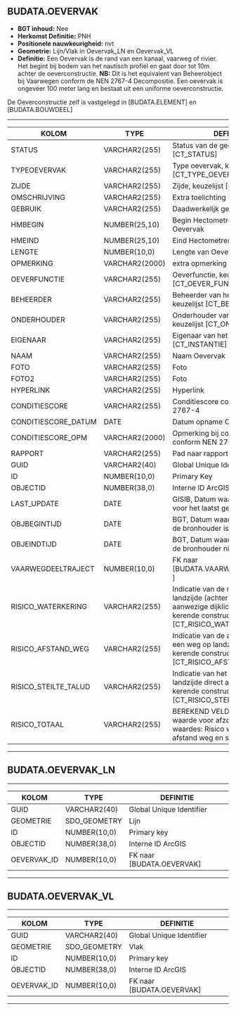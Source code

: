 ﻿## BUDATA.OEVERVAK


* __BGT inhoud:__ Nee
* __Herkomst Definitie:__ PNH
* __Positionele nauwkeurigheid:__ nvt
* __Geometrie:__ Lijn/Vlak in Oevervak_LN en Oevervak_VL
* __Definitie:__ Een Oevervak is de rand van een kanaal, vaarweg of rivier. Het begint bij bodem van het nautisch profiel en gaat door tot 10m achter de oeverconstructie. __NB:__ Dit is het equivalent van Beheerobject bij Vaarwegen conform de NEN 2767-4 Decompositie. Een oevervak is ongeveer 100 meter lang en bestaat uit een uniforme oeverconstructie.

De Oeverconstructie zelf is vastgelegd in [BUDATA.ELEMENT] en [BUDATA.BOUWDEEL]


***

|KOLOM                               |TYPE              |DEFINITIE|
|------                              |----              |-----    |
|STATUS                              |VARCHAR2(255)     |Status van de gegevens, keuzelijst [CT_STATUS]|
|TYPEOEVERVAK                        |VARCHAR2(255)     |Type oevervak, keuzelijst [CT_TYPE_OEVERVAK]|
|ZIJDE                               |VARCHAR2(255)     |Zijde, keuzelijst [CT_ZIJDE]|
|OMSCHRIJVING                        |VARCHAR2(255)     |Extra toelichting|
|GEBRUIK                             |VARCHAR2(255)     |Daadwerkelijk gebruik vd oever|
|HMBEGIN                             |NUMBER(25,10)     |Begin Hectometrering van Oevervak|
|HMEIND                              |NUMBER(25,10)     |Eind Hectometrering van Oevervak|
|LENGTE                              |NUMBER(10,0)      |Lengte van Oevervak|
|OPMERKING                           |VARCHAR2(2000)    |extra opmerking|
|OEVERFUNCTIE                        |VARCHAR2(255)     |Oeverfunctie, keuzelijst [CT_OEVER_FUNCTIE]|
|BEHEERDER                           |VARCHAR2(255)     |Beheerder van het object, keuzelijst [CT_BEHEERDER]|
|ONDERHOUDER                         |VARCHAR2(255)     |Onderhouder van het object, keuzelijst [CT_ONDERHOUDER]|
|EIGENAAR                            |VARCHAR2(255)     |Eigenaar van het object, keuzelijst [CT_INSTANTIE]|
|NAAM                                |VARCHAR2(255)     |Naam Oevervak|
|FOTO                                |VARCHAR2(255)     |Foto|
|FOTO2                               |VARCHAR2(255)     |Foto|
|HYPERLINK                           |VARCHAR2(255)     |Hyperlink|
|CONDITIESCORE                       |VARCHAR2(255)     |Conditiescore conform NEN 2767-4|
|CONDITIESCORE_DATUM                 |DATE              |Datum opname Conditiescore|
|CONDITIESCORE_OPM                   |VARCHAR2(2000)    |Opmerking bij conditiescore conform NEN 2767-4|
|RAPPORT                             |VARCHAR2(255)     |Pad naar rapport|
|GUID                                |VARCHAR2(40)      |Global Unique Identifier||
|ID                                  |NUMBER(10,0)      |Primary Key|
|OBJECTID                            |NUMBER(38,0)      |Interne ID ArcGIS|
|LAST_UPDATE                         |DATE              |GISIB, Datum waarop het object voor het laatst gewijzigd is in GISIB|
|OBJBEGINTIJD                        |DATE              |BGT, Datum waarop het object bij de bronhouder is ontstaan|
|OBJEINDTIJD                         |DATE              |BGT, Datum waarop het object bij de bronhouder niet meer geldig is|
|VAARWEGDEELTRAJECT                  |NUMBER(10,0)      |FK naar [BUDATA.VAARWEGDEELTRAJECT ]|
|RISICO_WATERKERING                  |VARCHAR2(255)     |Indicatie van de maaiveldhoogte landzijde (achter het eventuele aanwezige dijklichaam) van de kerende constructie.[CT_RISICO_WATERKERING]|
|RISICO_AFSTAND_WEG                  |VARCHAR2(255)     |Indicatie van de afstand tussen een weg op landzijde en de kerende constructie.[CT_RISICO_AFSTAND_WEG]|
|RISICO_STEILTE_TALUD                |VARCHAR2(255)     |Indicatie van het talud aan landzijde direct aansluitend aan de kerende constructie.[CT_RISICO_STEILTE_TALUD]|
|RISICO_TOTAAL                       |VARCHAR2(255)     |BEREKEND VELD, samenvattende waarde voor afzonderlijke risico waardes: Risico waterkering, afstand weg en steilte talud TODO|


***

## BUDATA.OEVERVAK_LN

***

|KOLOM                               |TYPE              |DEFINITIE|
|------                              |----              |-----    |
|GUID                                |VARCHAR2(40)      |Global Unique Identifier|
|GEOMETRIE                           |SDO_GEOMETRY      |Lijn|
|ID                                 |NUMBER(10,0)      |Primary key|
|OBJECTID                            |NUMBER(38,0)   |Interne ID ArcGIS|
|OEVERVAK_ID                        |NUMBER(10,0)    |FK naar [BUDATA.OEVERVAK]|

***

## BUDATA.OEVERVAK_VL

***

|KOLOM                               |TYPE              |DEFINITIE|
|------                              |----              |-----    |
|GUID                                |VARCHAR2(40)      |Global Unique Identifier|
|GEOMETRIE                           |SDO_GEOMETRY      |Vlak|
|ID                                 |NUMBER(10,0)      |Primary key|
|OBJECTID                            |NUMBER(38,0)   |Interne ID ArcGIS|
|OEVERVAK_ID                        |NUMBER(10,0)    |FK naar [BUDATA.OEVERVAK]|

***

